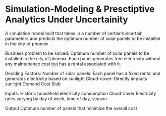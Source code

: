 # Simulation-Modeling & Presctiptive Analytics Under Uncertainity
A simulation model built that takes in a number of certain/uncertain parameters and predicts the optimum number of solar panels to be installed in the city of phoenix.

Business problem to be solved: 
Optimum number of solar panels to be installed in the city of phoenix. Each panel generates free electricity without any maintenance cost but has a rental associated with it. 

Deciding Factors:
Number of solar panels: Each panel has a fixed rental and generates electricity based on sunlight
Cloud-cover: Directly impacts sunlight
Demand
Cost Slab


Inputs:
Historic household electricity consumption
Cloud Cover
Electricity rates varying by day of week, time of day, season

Output
Optimum number of panels that minimize the overall cost

